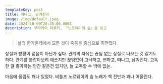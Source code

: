 ```yaml
---
templateKey: post
title: 떠나고, 남겨진다
image: /img/default.jpeg
date: 2024-10-09T20:35:00.000Z
description: 무라카미 하루키, 『노르웨이의 숲』을 읽고
---
```



>삶의 한가운데에서 모든 것이 죽음을 중심으로 회전했다.

상실과 방황이 젊음이 아닌가 싶다. 관계의 자유는 끊임 없는 상실로 나오는 것 같기도 하다. 관계를 붙잡아보려 애쓰지만 끊임없이 고뇌하고, 변하고, 떠나고, 남겨진다. 고독한 걸 좋아하는 인간 같은건 없지만, 늘 고독할 수 밖에 없는.

마음에 울림도 꽤나 있었다. 비틀즈 노르웨이의 숲 노래가 책 전반과 꽤나 어울린다.
